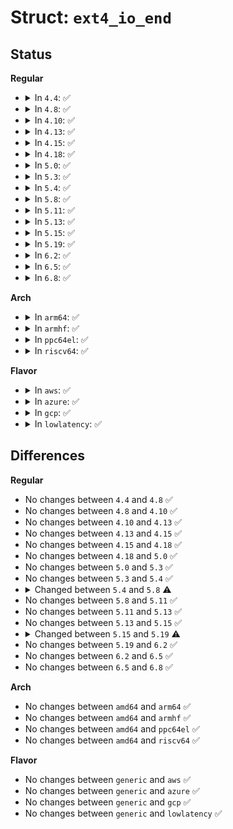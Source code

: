# Struct: <code>ext4_io_end</code>

## Status
<b>Regular</b>
<ul>
<li>
<details>
<summary>In <code>4.4</code>: ✅</summary>

```c
struct ext4_io_end {
    struct list_head list;
    handle_t *handle;
    struct inode *inode;
    struct bio *bio;
    unsigned int flag;
    loff_t offset;
    ssize_t size;
    atomic_t count;
};
```
</details>
</li>
<li>
<details>
<summary>In <code>4.8</code>: ✅</summary>

```c
struct ext4_io_end {
    struct list_head list;
    handle_t *handle;
    struct inode *inode;
    struct bio *bio;
    unsigned int flag;
    atomic_t count;
    loff_t offset;
    ssize_t size;
};
```
</details>
</li>
<li>
<details>
<summary>In <code>4.10</code>: ✅</summary>

```c
struct ext4_io_end {
    struct list_head list;
    handle_t *handle;
    struct inode *inode;
    struct bio *bio;
    unsigned int flag;
    atomic_t count;
    loff_t offset;
    ssize_t size;
};
```
</details>
</li>
<li>
<details>
<summary>In <code>4.13</code>: ✅</summary>

```c
struct ext4_io_end {
    struct list_head list;
    handle_t *handle;
    struct inode *inode;
    struct bio *bio;
    unsigned int flag;
    atomic_t count;
    loff_t offset;
    ssize_t size;
};
```
</details>
</li>
<li>
<details>
<summary>In <code>4.15</code>: ✅</summary>

```c
struct ext4_io_end {
    struct list_head list;
    handle_t *handle;
    struct inode *inode;
    struct bio *bio;
    unsigned int flag;
    atomic_t count;
    loff_t offset;
    ssize_t size;
};
```
</details>
</li>
<li>
<details>
<summary>In <code>4.18</code>: ✅</summary>

```c
struct ext4_io_end {
    struct list_head list;
    handle_t *handle;
    struct inode *inode;
    struct bio *bio;
    unsigned int flag;
    atomic_t count;
    loff_t offset;
    ssize_t size;
};
```
</details>
</li>
<li>
<details>
<summary>In <code>5.0</code>: ✅</summary>

```c
struct ext4_io_end {
    struct list_head list;
    handle_t *handle;
    struct inode *inode;
    struct bio *bio;
    unsigned int flag;
    atomic_t count;
    loff_t offset;
    ssize_t size;
};
```
</details>
</li>
<li>
<details>
<summary>In <code>5.3</code>: ✅</summary>

```c
struct ext4_io_end {
    struct list_head list;
    handle_t *handle;
    struct inode *inode;
    struct bio *bio;
    unsigned int flag;
    atomic_t count;
    loff_t offset;
    ssize_t size;
};
```
</details>
</li>
<li>
<details>
<summary>In <code>5.4</code>: ✅</summary>

```c
struct ext4_io_end {
    struct list_head list;
    handle_t *handle;
    struct inode *inode;
    struct bio *bio;
    unsigned int flag;
    atomic_t count;
    loff_t offset;
    ssize_t size;
};
```
</details>
</li>
<li>
<details>
<summary>In <code>5.8</code>: ✅</summary>

```c
struct ext4_io_end {
    struct list_head list;
    handle_t *handle;
    struct inode *inode;
    struct bio *bio;
    unsigned int flag;
    atomic_t count;
    struct list_head list_vec;
};
```
</details>
</li>
<li>
<details>
<summary>In <code>5.11</code>: ✅</summary>

```c
struct ext4_io_end {
    struct list_head list;
    handle_t *handle;
    struct inode *inode;
    struct bio *bio;
    unsigned int flag;
    atomic_t count;
    struct list_head list_vec;
};
```
</details>
</li>
<li>
<details>
<summary>In <code>5.13</code>: ✅</summary>

```c
struct ext4_io_end {
    struct list_head list;
    handle_t *handle;
    struct inode *inode;
    struct bio *bio;
    unsigned int flag;
    atomic_t count;
    struct list_head list_vec;
};
```
</details>
</li>
<li>
<details>
<summary>In <code>5.15</code>: ✅</summary>

```c
struct ext4_io_end {
    struct list_head list;
    handle_t *handle;
    struct inode *inode;
    struct bio *bio;
    unsigned int flag;
    atomic_t count;
    struct list_head list_vec;
};
```
</details>
</li>
<li>
<details>
<summary>In <code>5.19</code>: ✅</summary>

```c
struct ext4_io_end {
    struct list_head list;
    handle_t *handle;
    struct inode *inode;
    struct bio *bio;
    unsigned int flag;
    refcount_t count;
    struct list_head list_vec;
};
```
</details>
</li>
<li>
<details>
<summary>In <code>6.2</code>: ✅</summary>

```c
struct ext4_io_end {
    struct list_head list;
    handle_t *handle;
    struct inode *inode;
    struct bio *bio;
    unsigned int flag;
    refcount_t count;
    struct list_head list_vec;
};
```
</details>
</li>
<li>
<details>
<summary>In <code>6.5</code>: ✅</summary>

```c
struct ext4_io_end {
    struct list_head list;
    handle_t *handle;
    struct inode *inode;
    struct bio *bio;
    unsigned int flag;
    refcount_t count;
    struct list_head list_vec;
};
```
</details>
</li>
<li>
<details>
<summary>In <code>6.8</code>: ✅</summary>

```c
struct ext4_io_end {
    struct list_head list;
    handle_t *handle;
    struct inode *inode;
    struct bio *bio;
    unsigned int flag;
    refcount_t count;
    struct list_head list_vec;
};
```
</details>
</li>
</ul>
<b>Arch</b>
<ul>
<li>
<details>
<summary>In <code>arm64</code>: ✅</summary>

```c
struct ext4_io_end {
    struct list_head list;
    handle_t *handle;
    struct inode *inode;
    struct bio *bio;
    unsigned int flag;
    atomic_t count;
    loff_t offset;
    ssize_t size;
};
```
</details>
</li>
<li>
<details>
<summary>In <code>armhf</code>: ✅</summary>

```c
struct ext4_io_end {
    struct list_head list;
    handle_t *handle;
    struct inode *inode;
    struct bio *bio;
    unsigned int flag;
    atomic_t count;
    loff_t offset;
    ssize_t size;
};
```
</details>
</li>
<li>
<details>
<summary>In <code>ppc64el</code>: ✅</summary>

```c
struct ext4_io_end {
    struct list_head list;
    handle_t *handle;
    struct inode *inode;
    struct bio *bio;
    unsigned int flag;
    atomic_t count;
    loff_t offset;
    ssize_t size;
};
```
</details>
</li>
<li>
<details>
<summary>In <code>riscv64</code>: ✅</summary>

```c
struct ext4_io_end {
    struct list_head list;
    handle_t *handle;
    struct inode *inode;
    struct bio *bio;
    unsigned int flag;
    atomic_t count;
    loff_t offset;
    ssize_t size;
};
```
</details>
</li>
</ul>
<b>Flavor</b>
<ul>
<li>
<details>
<summary>In <code>aws</code>: ✅</summary>

```c
struct ext4_io_end {
    struct list_head list;
    handle_t *handle;
    struct inode *inode;
    struct bio *bio;
    unsigned int flag;
    atomic_t count;
    loff_t offset;
    ssize_t size;
};
```
</details>
</li>
<li>
<details>
<summary>In <code>azure</code>: ✅</summary>

```c
struct ext4_io_end {
    struct list_head list;
    handle_t *handle;
    struct inode *inode;
    struct bio *bio;
    unsigned int flag;
    atomic_t count;
    loff_t offset;
    ssize_t size;
};
```
</details>
</li>
<li>
<details>
<summary>In <code>gcp</code>: ✅</summary>

```c
struct ext4_io_end {
    struct list_head list;
    handle_t *handle;
    struct inode *inode;
    struct bio *bio;
    unsigned int flag;
    atomic_t count;
    loff_t offset;
    ssize_t size;
};
```
</details>
</li>
<li>
<details>
<summary>In <code>lowlatency</code>: ✅</summary>

```c
struct ext4_io_end {
    struct list_head list;
    handle_t *handle;
    struct inode *inode;
    struct bio *bio;
    unsigned int flag;
    atomic_t count;
    loff_t offset;
    ssize_t size;
};
```
</details>
</li>
</ul>

## Differences
<b>Regular</b>
<ul>
<li>
No changes between <code>4.4</code> and <code>4.8</code> ✅
</li>
<li>
No changes between <code>4.8</code> and <code>4.10</code> ✅
</li>
<li>
No changes between <code>4.10</code> and <code>4.13</code> ✅
</li>
<li>
No changes between <code>4.13</code> and <code>4.15</code> ✅
</li>
<li>
No changes between <code>4.15</code> and <code>4.18</code> ✅
</li>
<li>
No changes between <code>4.18</code> and <code>5.0</code> ✅
</li>
<li>
No changes between <code>5.0</code> and <code>5.3</code> ✅
</li>
<li>
No changes between <code>5.3</code> and <code>5.4</code> ✅
</li>
<li>
<details>
<summary>Changed between <code>5.4</code> and <code>5.8</code> ⚠️</summary>
<ul>
<li>
<b>Field added. </b>
<code>struct list_head list_vec</code>
</li>
<li>
<b>Field removed. </b>
<code>loff_t offset</code>
</li>
<li>
<b>Field removed. </b>
<code>ssize_t size</code>
</li>
</ul>
</details>
</li>
<li>
No changes between <code>5.8</code> and <code>5.11</code> ✅
</li>
<li>
No changes between <code>5.11</code> and <code>5.13</code> ✅
</li>
<li>
No changes between <code>5.13</code> and <code>5.15</code> ✅
</li>
<li>
<details>
<summary>Changed between <code>5.15</code> and <code>5.19</code> ⚠️</summary>
<ul>
<li>
<b>Field type changed. </b>
<code>atomic_t count</code> ➡️ <code>refcount_t count</code>
</li>
</ul>
</details>
</li>
<li>
No changes between <code>5.19</code> and <code>6.2</code> ✅
</li>
<li>
No changes between <code>6.2</code> and <code>6.5</code> ✅
</li>
<li>
No changes between <code>6.5</code> and <code>6.8</code> ✅
</li>
</ul>
<b>Arch</b>
<ul>
<li>
No changes between <code>amd64</code> and <code>arm64</code> ✅
</li>
<li>
No changes between <code>amd64</code> and <code>armhf</code> ✅
</li>
<li>
No changes between <code>amd64</code> and <code>ppc64el</code> ✅
</li>
<li>
No changes between <code>amd64</code> and <code>riscv64</code> ✅
</li>
</ul>
<b>Flavor</b>
<ul>
<li>
No changes between <code>generic</code> and <code>aws</code> ✅
</li>
<li>
No changes between <code>generic</code> and <code>azure</code> ✅
</li>
<li>
No changes between <code>generic</code> and <code>gcp</code> ✅
</li>
<li>
No changes between <code>generic</code> and <code>lowlatency</code> ✅
</li>
</ul>

